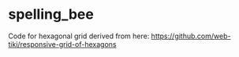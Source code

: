 # spelling_bee

Code for hexagonal grid derived from here: https://github.com/web-tiki/responsive-grid-of-hexagons

